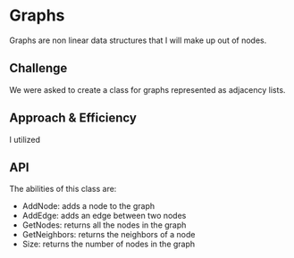 # Graphs
Graphs are non linear data structures that I will make up out of nodes.
<!-- Short summary or background information -->

## Challenge
We were asked to create a class for graphs represented as adjacency lists. 


## Approach & Efficiency
I utilized
<!-- What approach did you take? Why? What is the Big O space/time for this approach? -->

## API
The abilities of this class are: 
- AddNode: adds a node to the graph
- AddEdge: adds an edge between two nodes
- GetNodes: returns all the nodes in the graph
- GetNeighbors: returns the neighbors of a node
- Size: returns the number of nodes in the graph
